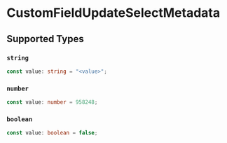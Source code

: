 # CustomFieldUpdateSelectMetadata


## Supported Types

### `string`

```typescript
const value: string = "<value>";
```

### `number`

```typescript
const value: number = 958248;
```

### `boolean`

```typescript
const value: boolean = false;
```

